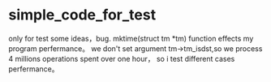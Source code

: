 # simple_code_for_test
only for test some ideas，bug.
mktime(struct tm *tm) function effects my program perfermance。
we don't set argument tm->tm_isdst,so we process 4 millions operations spent over one hour，
so i test different cases perfermance。
